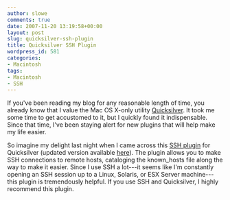 ```yaml
---
author: slowe
comments: true
date: 2007-11-20 13:19:58+00:00
layout: post
slug: quicksilver-ssh-plugin
title: Quicksilver SSH Plugin
wordpress_id: 581
categories:
- Macintosh
tags:
- Macintosh
- SSH
---
```


If you've been reading my blog for any reasonable length of time, you already know that I value the Mac OS X-only utility [Quicksilver](http://blacktree.com/). It took me some time to get accustomed to it, but I quickly found it indispensable. Since that time, I've been staying alert for new plugins that will help make my life easier.

So imagine my delight last night when I came across this [SSH plugin](http://boinkor.net/archives/2006/11/hacking_objective_c_for_fun_an.html) for Quicksilver (updated version available [here](http://boinkor.net/archives/2006/11/more_quicksilverification.html)). The plugin allows you to make SSH connections to remote hosts, cataloging the known_hosts file along the way to make it easier. Since I use SSH a lot---it seems like I'm constantly opening an SSH session up to a Linux, Solaris, or ESX Server machine---this plugin is tremendously helpful. If you use SSH and Quicksilver, I highly recommend this plugin.
